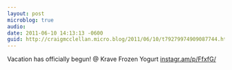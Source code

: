 ```yaml
---
layout: post
microblog: true
audio: 
date: 2011-06-10 14:13:13 -0600
guid: http://craigmcclellan.micro.blog/2011/06/10/t79279974909087744.html
---
```

Vacation has officially begun!  @ Krave Frozen Yogurt [instagr.am/p/FfxfG/](http://instagr.am/p/FfxfG/)

